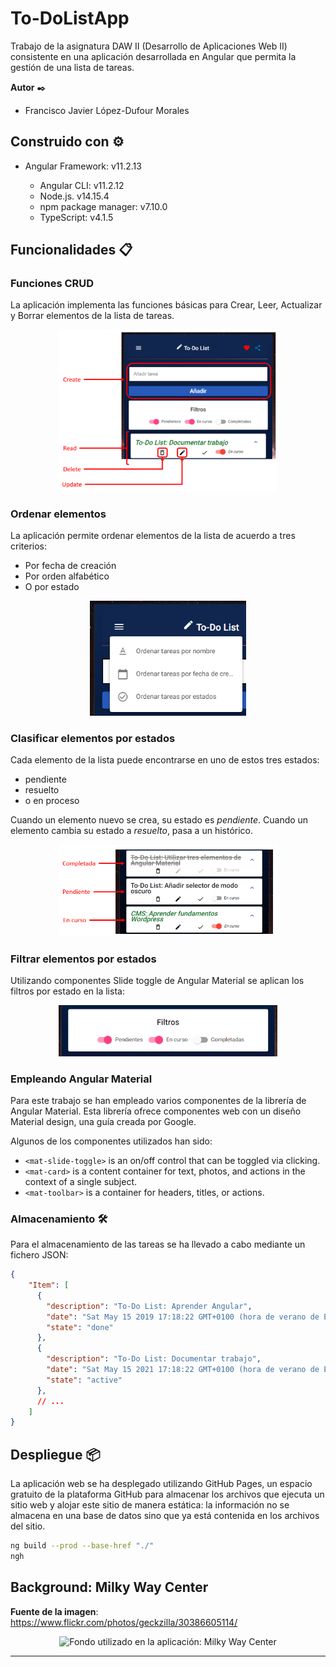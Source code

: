 # To-DoListApp

Trabajo de la asignatura DAW II (Desarrollo de Aplicaciones Web II) consistente en una aplicación desarrollada en Angular que permita la gestión de una lista de tareas. 

**Autor** ✒️

* Francisco Javier López-Dufour Morales

## Construido con ⚙️

* Angular Framework: v11.2.13

    * Angular CLI: v11.2.12
    * Node.js. v14.15.4
    * npm package manager: v7.10.0
    * TypeScript: v4.1.5

## Funcionalidades 📋

### Funciones CRUD

La aplicación implementa las funciones básicas para Crear, Leer, Actualizar y Borrar elementos de la lista de tareas. 

<p align="center">
    <img src="./src/assets/images/CRUD.png" width="350" alt="CRUD To-Do List">
</p>

### Ordenar elementos

La aplicación permite ordenar elementos de la lista de acuerdo a tres criterios:

* Por fecha de creación
* Por orden alfabético
* O por estado

<p align="center">
    <img src="./src/assets/images/orden.png" width="250" alt="Desplegable con las opciones de ordenamiento">
</p>

### Clasificar elementos por estados

Cada elemento de la lista puede encontrarse en uno de estos tres estados:

* pendiente
* resuelto
* o en proceso

Cuando un elemento nuevo se crea, su estado es _pendiente_. Cuando un elemento cambia su estado a _resuelto_, pasa a un histórico. 

<p align="center">
    <img src="./src/assets/images/estados.png" width="350" alt="Ejemplo de tareas en diferentes estados">
</p>

### Filtrar elementos por estados

Utilizando componentes Slide toggle de Angular Material se aplican los filtros por estado en la lista:

<p align="center">
    <img src="./src/assets/images/filtros.png" width="350" alt="Ejemplo de filtros en la aplicación">
</p>

### Empleando Angular Material

Para este trabajo se han empleado varios componentes de la librería de Angular Material. Esta librería ofrece componentes web con un diseño Material design, una guía creada por Google. 

Algunos de los componentes utilizados han sido:

* `<mat-slide-toggle>` is an on/off control that can be toggled via clicking.
* `<mat-card>` is a content container for text, photos, and actions in the context of a single subject.
* `<mat-toolbar>` is a container for headers, titles, or actions.

### Almacenamiento 🛠️

Para el almacenamiento de las tareas se ha llevado a cabo mediante un fichero JSON:

```json
{
    "Item": [
      {
        "description": "To-Do List: Aprender Angular",
        "date": "Sat May 15 2019 17:18:22 GMT+0100 (hora de verano de Europa occidental)",
        "state": "done"
      },
      {
        "description": "To-Do List: Documentar trabajo",
        "date": "Sat May 15 2021 17:18:22 GMT+0100 (hora de verano de Europa occidental)",
        "state": "active"
      },
      // ...
    ]
}
```

## Despliegue 📦

La aplicación web se ha desplegado utilizando GitHub Pages, un espacio gratuito de la plataforma GitHub para almacenar los archivos que ejecuta un sitio web y alojar este sitio de manera estática: la información no se almacena en una base de datos sino que ya está contenida en los archivos del sitio.

```bash
ng build --prod --base-href "./"
ngh
```

## Background: Milky Way Center

**Fuente de la imagen**: https://www.flickr.com/photos/geckzilla/30386605114/

<p align="center">
    <img src="./src/assets/images/background.jpg" width="350" alt="Fondo utilizado en la aplicación: Milky Way Center">
</p>

---
